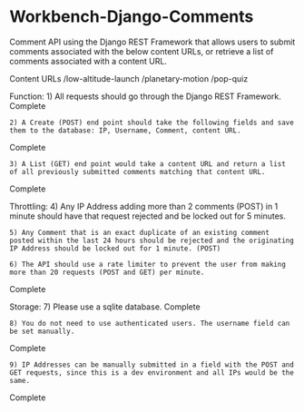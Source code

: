 # Workbench-Django-Comments
Comment API using the Django REST Framework that allows users to submit comments associated with the below content URLs, or retrieve a list of comments associated with a content URL.

Content URLs
/low-altitude-launch
/planetary-motion
/pop-quiz

Function:
	1) All requests should go through the Django REST Framework.
  Complete

	2) A Create (POST) end point should take the following fields and save them to the database: IP, Username, Comment, content URL.
  Complete

	3) A List (GET) end point would take a content URL and return a list of all previously submitted comments matching that content URL.
  Complete

Throttling: 
	4) Any IP Address adding more than 2 comments (POST) in 1 minute should have that request rejected and be locked out for 5 minutes.

	5) Any Comment that is an exact duplicate of an existing comment posted within the last 24 hours should be rejected and the originating IP Address should be locked out for 1 minute. (POST)

	6) The API should use a rate limiter to prevent the user from making more than 20 requests (POST and GET) per minute.
  Complete

Storage:
	7) Please use a sqlite database. 
  Complete

	8) You do not need to use authenticated users. The username field can be set manually.
  Complete

	9) IP Addresses can be manually submitted in a field with the POST and GET requests, since this is a dev environment and all IPs would be the same.
  Complete
